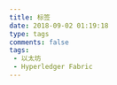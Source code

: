 ```yaml
---
title: 标签
date: 2018-09-02 01:19:18
type: tags
comments: false
tags:
 - 以太坊
 - Hyperledger Fabric
---
```

